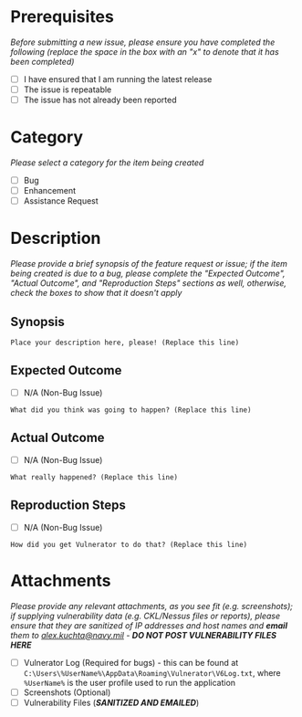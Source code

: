 # Prerequisites
_Before submitting a new issue, please ensure you have completed the following (replace the space in the box with an "x" to denote that it has been completed)_

- [ ] I have ensured that I am running the latest release
- [ ] The issue is repeatable
- [ ] The issue has not already been reported
 
# Category
_Please select a category for the item being created_

- [ ] Bug
- [ ] Enhancement
- [ ] Assistance Request

# Description
_Please provide a brief synopsis of the feature request or issue; if the item being created is due to a bug, please complete the "Expected Outcome", "Actual Outcome", and "Reproduction Steps" sections as well, otherwise, check the boxes to show that it doesn't apply_

## Synopsis

```text
Place your description here, please! (Replace this line)
```

## Expected Outcome
- [ ] N/A (Non-Bug Issue)

```text
What did you think was going to happen? (Replace this line)
```

## Actual Outcome
- [ ] N/A (Non-Bug Issue)

```text
What really happened? (Replace this line)
``` 

## Reproduction Steps
- [ ] N/A (Non-Bug Issue)

```text
How did you get Vulnerator to do that? (Replace this line)
```

# Attachments
_Please provide any relevant attachments, as you see fit (e.g. screenshots); if supplying vulnerability data (e.g. CKL/Nessus files or reports), please ensure that they are sanitized of IP addresses and host names and **email** them to alex.kuchta@navy.mil - **DO NOT POST VULNERABILITY FILES HERE**_

- [ ] Vulnerator Log (Required for bugs) - this can be found at ```C:\Users\%UserName%\AppData\Roaming\Vulnerator\V6Log.txt```, where ```%UserName%``` is the user profile used to run the application
- [ ] Screenshots (Optional)
- [ ] Vulnerability Files (_**SANITIZED AND EMAILED**_)
